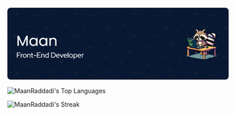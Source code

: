 ![Header](/github-header.png)


![MaanRaddadi's Top Languages](https://github-readme-stats.vercel.app/api/top-langs/?username=MaanRaddadi&theme=tokyonight&show_icons=true&hide_border=true&layout=compact)

![MaanRaddadi's Streak](https://github-readme-streak-stats.herokuapp.com/?user=MaanRaddadi&theme=tokyonight&hide_border=true)


